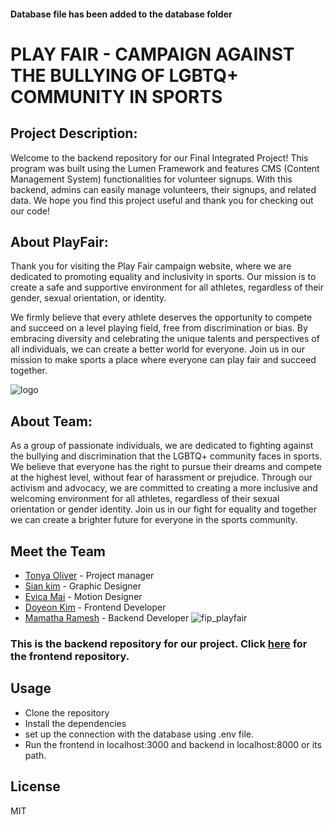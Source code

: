 #### Database file has been added to the database folder

# PLAY FAIR - CAMPAIGN AGAINST THE BULLYING OF LGBTQ+ COMMUNITY IN SPORTS

## Project Description:
Welcome to the backend repository for our Final Integrated Project! This program was built using the Lumen Framework and features CMS (Content Management System) functionalities for volunteer signups. With this backend, admins can easily manage volunteers, their signups, and related data. We hope you find this project useful and thank you for checking out our code!

## About PlayFair:

Thank you for visiting the Play Fair campaign website, where we are dedicated to promoting equality and inclusivity in sports. Our mission is to create a safe and supportive environment for all athletes, regardless of their gender, sexual orientation, or identity.

We firmly believe that every athlete deserves the opportunity to compete and succeed on a level playing field, free from discrimination or bias. By embracing diversity and celebrating the unique talents and perspectives of all individuals, we can create a better world for everyone. Join us in our mission to make sports a place where everyone can play fair and succeed together.

![logo](https://user-images.githubusercontent.com/90973094/231343658-b645f251-9632-4d3e-bd00-84c112cee41f.svg)


## About Team: 


As a group of passionate individuals, we are dedicated to fighting against the bullying and discrimination that the LGBTQ+ community faces in sports. We believe that everyone has the right to pursue their dreams and compete at the highest level, without fear of harassment or prejudice. Through our activism and advocacy, we are committed to creating a more inclusive and welcoming environment for all athletes, regardless of their sexual orientation or gender identity. Join us in our fight for equality and together we can create a brighter future for everyone in the sports community.

## Meet the Team

* [Tonya Oliver](https://github.com/Tonya33) - Project manager
* [Sian kim](https://github.com/sianmosey) - Graphic Designer
* [Evica Mai](https://github.com/evica-ai) - Motion Designer
* [Doyeon Kim](https://github.com/dyk-doyeon) - Frontend Developer
* [Mamatha Ramesh](https://github.com/M-Vaidehi-R) - Backend Developer
![fip_playfair](https://user-images.githubusercontent.com/90973094/231346253-93e1911b-87ee-4f7b-bc12-f009e10afd37.jpg)

### This is the backend repository for our project. Click [here](https://github.com/M-Vaidehi-R/FIP-WINTER23) for the frontend repository.

## Usage
* Clone the repository
* Install the dependencies
* set up the connection with the database using .env file.
* Run the frontend in localhost:3000 and backend in localhost:8000 or its path.


## License 
MIT




